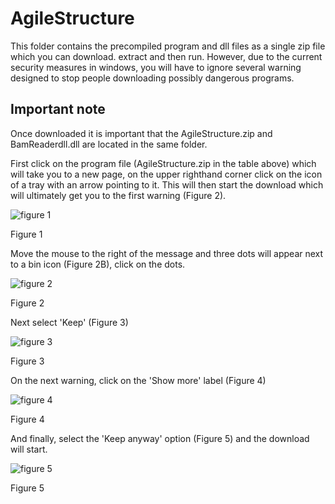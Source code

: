 # AgileStructure
This folder contains the precompiled program and dll files as a single zip file which you can download. extract and then run. However, due to the current security measures in windows, you will have to ignore several warning designed to stop people downloading possibly dangerous programs. 

## Important note

Once downloaded it is important that the AgileStructure.zip and BamReaderdll.dll are located in the same folder. 
</hr>

First click on the program file (AgileStructure.zip in the table above) which will take you to a new page, on the upper righthand corner click on the icon of a tray with an arrow pointing to it. This will then start the download which will ultimately get you to the first warning (Figure 2).

![figure 1](images/fig1.png)

Figure 1

Move the mouse to the right of the message and three dots will appear next to a bin icon (Figure 2B), click on the dots.

![figure 2](images/fig2.png)

Figure 2

Next select 'Keep' (Figure 3)

![figure 3](images/fig3.png)

Figure 3

On the next warning, click on the 'Show more' label (Figure 4)

![figure 4](images/fig4.png)

Figure 4

And finally, select the 'Keep anyway' option (Figure 5) and the download will start.

![figure 5](images/fig5.png)

Figure 5

